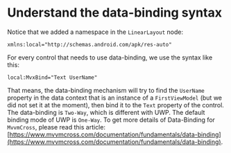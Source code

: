 # Understand the data-binding syntax

Notice that we added a namespace in the `LinearLayout` node:

```text
xmlns:local="http://schemas.android.com/apk/res-auto"
```

For every control that needs to use data-binding, we use the syntax like this:

```text
local:MvxBind="Text UserName"
```

That means, the data-binding mechanism will try to find the `UserName` property in the data context that is an instance of a `FirstViewModel` \(but we did not set it at the moment\), then bind it to the `Text` property of the control. The data-binding is `Two-Way`, which is different with UWP. The default binding mode of UWP is `One-Way`. To get more details of Data-Binding for `MvvmCross`, please read this article: [https://www.mvvmcross.com/documentation/fundamentals/data-binding](https://www.mvvmcross.com/documentation/fundamentals/data-binding).

